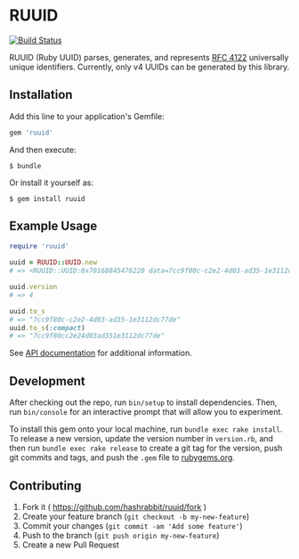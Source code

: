 # RUUID

[![Build Status](https://img.shields.io/travis/hashrabbit/ruuid.svg)][travis]

RUUID (Ruby UUID) parses, generates, and represents [RFC 4122][RFC 4122]
universally unique identifiers. Currently, only v4 UUIDs can be generated by
this library.

[travis]: https://travis-ci.org/hashrabbit/ruuid
[RFC 4122]: https://www.ietf.org/rfc/rfc4122.txt

## Installation

Add this line to your application's Gemfile:

```ruby
gem 'ruuid'
```

And then execute:

    $ bundle

Or install it yourself as:

    $ gem install ruuid

## Example Usage

```ruby
require 'ruuid'

uuid = RUUID::UUID.new
# => <RUUID::UUID:0x70168845476220 data=7cc9f80c-c2e2-4d03-ad35-1e3112dc77de>

uuid.version
# => 4

uuid.to_s
# => "7cc9f80c-c2e2-4d03-ad35-1e3112dc77de"
uuid.to_s(:compact)
# => "7cc9f80cc2e24d03ad351e3112dc77de"
```

See [API documentation](http://www.rubydoc.info/docs/ruuid) for
additional information.

## Development

After checking out the repo, run `bin/setup` to install dependencies. Then, run
`bin/console` for an interactive prompt that will allow you to experiment.

To install this gem onto your local machine, run `bundle exec rake install`. To
release a new version, update the version number in `version.rb`, and then run
`bundle exec rake release` to create a git tag for the version, push git commits
and tags, and push the `.gem` file to [rubygems.org](https://rubygems.org).

## Contributing

1. Fork it ( https://github.com/hashrabbit/ruuid/fork )
2. Create your feature branch (`git checkout -b my-new-feature`)
3. Commit your changes (`git commit -am 'Add some feature'`)
4. Push to the branch (`git push origin my-new-feature`)
5. Create a new Pull Request
